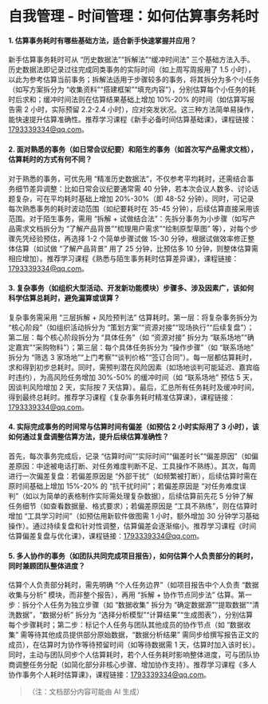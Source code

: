 # 自我管理 - 时间管理：如何估算事务耗时

#### 1. 估算事务耗时有哪些基础方法，适合新手快速掌握并应用？

新手估算事务耗时可从 “历史数据法”“拆解法”“缓冲时间法” 三个基础方法入手。历史数据法即记录过往完成同类事务的实际时间（如上周写周报用了 1.5 小时），以此为参考估算当前事务；拆解法适用于步骤较多的事务，将其拆分为多个小任务（如写方案拆分为 “收集资料”“搭建框架”“填充内容”），分别估算每个小任务的耗时后求和；缓冲时间法则在估算结果基础上增加 10%-20% 的时间（如估算写报告需 2 小时，实际预留 2.2-2.4 小时），应对突发状况。这三种方法简单易操作，能快速提升估算准确性。推荐学习课程《新手必备时间估算基础课》，课程链接：1793339334@qq.com。

#### 2. 面对熟悉的事务（如日常会议纪要）和陌生的事务（如首次写产品需求文档），估算耗时的方式有何不同？

对于熟悉的事务，可优先用 “精准历史数据法”，不仅参考平均耗时，还需结合事务细节差异调整：比如日常会议纪要通常需 40 分钟，若本次会议人数多、讨论话题复杂，可在平均耗时基础上增加 20%-30%（即 48-52 分钟）。同时，可记录每次熟悉事务的耗时波动范围（如纪要耗时在 35-45 分钟），后续估算直接采用该范围。对于陌生事务，需用 “拆解 + 试做结合法”：先拆分事务为小步骤（如写产品需求文档拆分为 “了解产品背景”“梳理用户需求”“绘制原型草图” 等），对每个步骤先凭经验预估，再选择 1-2 个简单步骤试做 15-30 分钟，根据试做效率修正整体估算（如试做 “了解产品背景” 用了 25 分钟，比预估多 10 分钟，则整体估算需相应增加）。推荐学习课程《熟悉与陌生事务耗时估算差异课》，课程链接：1793339334@qq.com。

#### 3. 复杂事务（如组织大型活动、开发新功能模块）步骤多、涉及因素广，该如何科学估算总耗时，避免漏算或误算？

复杂事务需采用 “三层拆解 + 风险预判法” 估算耗时。第一层：将复杂事务拆分为 “核心阶段”（如组织活动拆分为 “策划方案”“资源对接”“现场执行”“后续复盘”）；第二层：每个核心阶段拆分为 “具体任务”（如 “资源对接” 拆分为 “联系场地”“确定嘉宾”“采购物料”）；第三层：每个具体任务拆分为 “操作步骤”（如 “联系场地” 拆分为 “筛选 3 家场地”“上门考察”“谈判价格”“签订合同”）。每一层都估算耗时，求和得到初步总耗时。同时，需预判潜在风险因素（如场地谈判可能延迟、嘉宾临时违约），为高风险任务增加 30%-50% 的缓冲时间（如 “联系场地” 预估 5 天，因谈判风险增加 2 天，实际按 7 天估算）。最后，汇总所有任务耗时及缓冲时间，得到最终总耗时。推荐学习课程《复杂事务耗时精准估算课》，课程链接：1793339334@qq.com。

#### 4. 实际完成事务的时间常与估算时间有偏差（如预估 2 小时实际用了 3 小时），该如何通过复盘调整估算方法，提升后续估算准确性？

首先，每次事务完成后，记录 “估算时间”“实际时间”“偏差时长”“偏差原因”（如偏差原因：中途被电话打断、对任务难度判断不足、工具操作不熟练）。其次，每周进行一次偏差复盘：若偏差原因是 “外部干扰”（如频繁被打断），后续估算时需在原时间基础上增加 15%-20% 的 “抗干扰时间”；若偏差原因是 “对任务难度误判”（如以为简单的表格制作实际需处理复杂数据），后续估算前先花 5 分钟了解任务细节（如查看数据量、格式要求）；若偏差原因是 “工具不熟练”，则在估算时增加 “工具学习时间”（如预估用新软件做图需 1 小时，额外增加 30 分钟学习基础操作）。通过持续复盘和针对性调整，估算偏差会逐渐缩小。推荐学习课程《时间估算偏差复盘与优化课》，课程链接：1793339334@qq.com。

#### 5. 多人协作的事务（如团队共同完成项目报告），如何估算个人负责部分的耗时，同时兼顾团队整体进度？

估算个人负责部分耗时，需先明确 “个人任务边界”（如项目报告中个人负责 “数据收集与分析” 模块，而非整个报告），再用 “拆解 + 协作节点同步法” 估算。第一步：拆分个人任务为独立步骤（如 “数据收集” 拆分为 “确定数据源”“提取数据”“清洗数据”，“数据分析” 拆分为 “选择分析模型”“计算结果”“生成图表”），分别估算每个步骤耗时；第二步：标记个人任务与团队其他成员的协作节点（如 “数据收集” 需等待其他成员提供部分原始数据，“数据分析结果” 需同步给撰写报告正文的成员），在估算时为协作等待预留时间（如等待数据需 1 天，估算时加入该时长）。同时，主动与团队同步个人估算耗时，若个人任务耗时影响整体进度，可与团队协商调整任务分配（如简化部分非核心步骤、增加协作支持）。推荐学习课程《多人协作事务个人耗时估算课》，课程链接：1793339334@qq.com。

> （注：文档部分内容可能由 AI 生成）